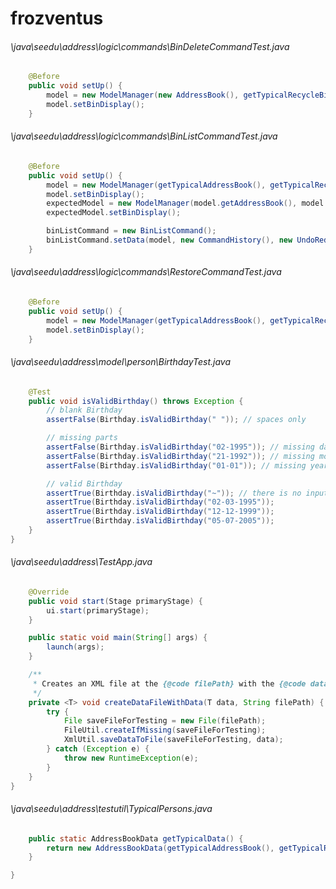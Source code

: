 # frozventus
###### \java\seedu\address\logic\commands\BinDeleteCommandTest.java
``` java
    @Before
    public void setUp() {
        model = new ModelManager(new AddressBook(), getTypicalRecycleBin(), new UserPrefs());
        model.setBinDisplay();
    }

```
###### \java\seedu\address\logic\commands\BinListCommandTest.java
``` java
    @Before
    public void setUp() {
        model = new ModelManager(getTypicalAddressBook(), getTypicalRecycleBin(), new UserPrefs());
        model.setBinDisplay();
        expectedModel = new ModelManager(model.getAddressBook(), model.getRecycleBin(), new UserPrefs());
        expectedModel.setBinDisplay();

        binListCommand = new BinListCommand();
        binListCommand.setData(model, new CommandHistory(), new UndoRedoStack(), true);
    }

```
###### \java\seedu\address\logic\commands\RestoreCommandTest.java
``` java
    @Before
    public void setUp() {
        model = new ModelManager(getTypicalAddressBook(), getTypicalRecycleBin(), new UserPrefs());
        model.setBinDisplay();
    }

```
###### \java\seedu\address\model\person\BirthdayTest.java
``` java
    @Test
    public void isValidBirthday() throws Exception {
        // blank Birthday
        assertFalse(Birthday.isValidBirthday(" ")); // spaces only

        // missing parts
        assertFalse(Birthday.isValidBirthday("02-1995")); // missing day
        assertFalse(Birthday.isValidBirthday("21-1992")); // missing month
        assertFalse(Birthday.isValidBirthday("01-01")); // missing year

        // valid Birthday
        assertTrue(Birthday.isValidBirthday("~")); // there is no input for birthday field
        assertTrue(Birthday.isValidBirthday("02-03-1995"));
        assertTrue(Birthday.isValidBirthday("12-12-1999"));
        assertTrue(Birthday.isValidBirthday("05-07-2005"));
    }
}
```
###### \java\seedu\address\TestApp.java
``` java
    @Override
    public void start(Stage primaryStage) {
        ui.start(primaryStage);
    }

    public static void main(String[] args) {
        launch(args);
    }

    /**
     * Creates an XML file at the {@code filePath} with the {@code data}.
     */
    private <T> void createDataFileWithData(T data, String filePath) {
        try {
            File saveFileForTesting = new File(filePath);
            FileUtil.createIfMissing(saveFileForTesting);
            XmlUtil.saveDataToFile(saveFileForTesting, data);
        } catch (Exception e) {
            throw new RuntimeException(e);
        }
    }
}
```
###### \java\seedu\address\testutil\TypicalPersons.java
``` java
    public static AddressBookData getTypicalData() {
        return new AddressBookData(getTypicalAddressBook(), getTypicalRecycleBin());
    }

}
```
